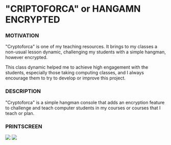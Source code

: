 # "CRIPTOFORCA" or HANGAMN ENCRYPTED

### MOTIVATION

"Cryptoforca" is one of my teaching resources. It brings to my classes a non-usual lesson dynamic, challenging my students with a simple hangman, however encrypted.

This class dynamic helped me to achieve high engagement with the students, especially those taking computing classes, and I always encourage them to try to develop or improve this project.

### DESCRIPTION

"Cryptoforca" is a simple hangman console that adds an encryption feature to challenge and teach computer students in my courses or courses that I teach or plan. 

### PRINTSCREEN


![]([https://github.com/ljelectrar/assets/blob/main/projects%20screenshots/simple-crypter-react2.png](https://github.com/ljelectrar/assets/blob/main/projects%20screenshots/cryptoforca-1.png))
![]([https://github.com/ljelectrar/assets/blob/main/projects%20screenshots/simple-crypter-react2.png](https://github.com/ljelectrar/assets/blob/main/projects%20screenshots/cryptoforca-1.png))
